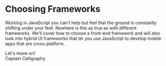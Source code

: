 # Choosing Frameworks

Working in JavaScript you can't help but feel that the ground is constantly shifting under your feet. Nowhere is this as true as with different frameworks. We'll cover how to choose a front-end framework and will also look into hybrid UI frameworks that let you use JavaScript to develop mobile apps that are cross-platform.

Let's move on!  
Captain Calligraphy

